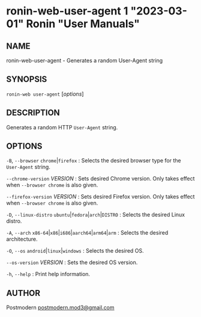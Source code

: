 # ronin-web-user-agent 1 "2023-03-01" Ronin "User Manuals"

## NAME

ronin-web-user-agent - Generates a random User-Agent string

## SYNOPSIS

`ronin-web user-agent` [*options*]

## DESCRIPTION

Generates a random HTTP `User-Agent` string.

## OPTIONS

`-B`, `--browser` `chrome`\|`firefox`
: Selects the desired browser type for the `User-Agent` string.

`--chrome-version` *VERSION*
: Sets desired Chrome version. Only takes effect when `--browser chrome` is also
  given.

`--firefox-version` *VERSION*
: Sets desired Firefox version. Only takes effect when `--browser chrome` is
  also given.

`-D`, `--linux-distro` `ubuntu`\|`fedora`\|`arch`\|`DISTRO`
: Selects the desired Linux distro.

`-A`, `--arch` `x86-64`\|`x86`\|`i686`\|`aarch64`\|`arm64`\|`arm`
: Selects the desired architecture.

`-O`, `--os` `android`\|`linux`\|`windows`
: Selects the desired OS.

`--os-version` *VERSION*
: Sets the desired OS version.

`-h`, `--help`
: Print help information.

## AUTHOR

Postmodern <postmodern.mod3@gmail.com>

